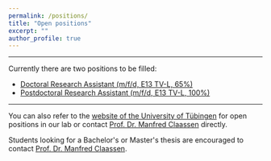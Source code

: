 ```yaml
---
permalink: /positions/
title: "Open positions"
excerpt: ""
author_profile: true
---
```


- - - - -
Currently there are two positions to be filled:

- [Doctoral Research Assistant  (m/f/d, E13 TV-L, 65%)](../positions/phd-position-1.md)
- [Postdoctoral Research Assistant (m/f/d, E13 TV-L, 100%)](../positions/postdoc-position-1.md)

- - - - -

You can also refer to the [website of the University of Tübingen](https://uni-tuebingen.de/en/research/core-research/cluster-of-excellence-machine-learning/home/open-positions/) for open positions in our lab or contact [Prof. Dr. Manfred Claassen](mailto:manfred.claassen@med.uni-tuebingen.de) directly.

Students looking for a Bachelor's or Master's thesis are encouraged to contact [Prof. Dr. Manfred Claassen](mailto:manfred.claassen@med.uni-tuebingen.de).